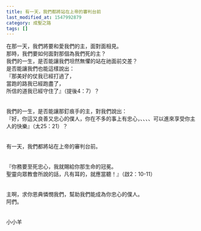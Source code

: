 ```yaml
---
title: 有一天，我們都將站在上帝的審判台前
last_modified_at: 1547992879
category: 成聖之路
tags: []
---
```


<p>在那一天，我們將要和愛我們的主，面對面相見。<br/>那時，我們要如何面對那個為我們死的主？<br/><!--more-->我們的一生，是否能讓我們坦然無懼的站在祂面前交差？<br/>是否能讓我們也能這樣說出：<br/>『那美好的仗我已經打過了，<br/>當跑的路我已經跑盡了，<br/>所信的道我已經守住了』（提後4：7）？<br/><br/><br/>我們的一生，是否能讓那釘痕手的主，對我們說出：<br/>『好，你這又良善又忠心的僕人，你在不多的事上有忠心，、、、、可以進來享受你主人的快樂』（太25：21）？<br/><br/><br/>有一天，我們都將站在上帝的審判台前。<br/><br/><br/>『你務要至死忠心，我就賜給你那生命的冠冕。<br/>聖靈向眾教會所說的話，凡有耳的，就應當聽！』（啟2：10-11）<br/><br/><br/>主啊，求你恩典憐憫我們，幫助我們能成為你忠心的僕人。<br/>阿們。<br/><br/><br/>小小羊
</p>